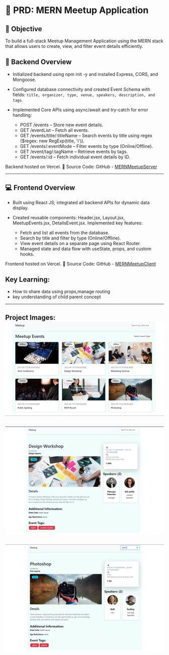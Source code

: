 # 🧾 PRD: MERN Meetup Application
## 🎯 Objective

To build a full-stack Meetup Management Application using the MERN stack that allows users to create, view, and filter event details efficiently.

## 🧩 Backend Overview

- Initialized backend using npm init -y and installed Express, CORS, and Mongoose.
- Configured database connectivity and created Event Schema with fields:
`title, organizer, type, venue, speakers, description, and tags`.
- Implemented Core APIs using async/await and try-catch for error handling:

  - POST /events – Store new event details.
  - GET /eventList – Fetch all events.
  - GET /events/title/:titleName – Search events by title using regex ($regex: new RegExp(title, 'i')).
  - GET /events/:eventMode – Filter events by type (Online/Offline).
  - GET /event/tag/:tagName – Retrieve events by tags.
  - GET /events/:id – Fetch individual event details by ID.

Backend hosted on Vercel.
🔗 Source Code: GitHub - [MERNMeetupServer](https://github.com/Sourabhpande532/MERNMeetupServer)

*** 

## 💻 Frontend Overview

- Built using React JS; integrated all backend APIs for dynamic data display.
- Created reusable components: Header.jsx, Layout.jsx, MeetupEvents.jsx, DetailsEvent.jsx.
Implemented key features:

  - Fetch and list all events from the database.
  - Search by title and filter by type (Online/Offline).
  - View event details on a separate page using React Router.
  - Managed state and data flow with useState, props, and custom hooks.

Frontend hosted on Vercel.
🔗 Source Code: GitHub - [MERNMeetupClient](https://github.com/Sourabhpande532/MERNMeetupClient)

## Key Learning: 
   - How to share data using props,manage routing
   - key understanding of child parent concept

---
Project Images:
![alt text](./src/assets/image.png)
---
![alt text](./src/assets/image-1.png)
--- 
![alt text](./src/assets/image-2.png)
---

